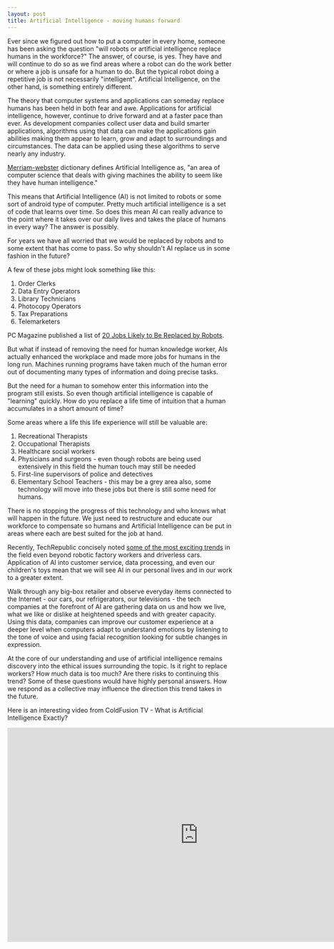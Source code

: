 ```yaml
---
layout: post
title: Artificial Intelligence - moving humans forward
---
```


Ever since we figured out how to put a computer in every home, someone has been asking the question "will robots or artificial intelligence replace humans in the workforce?" The answer, of course, is yes. They have and will continue to do so as we find areas where a robot can do the work better or where a job is unsafe for a human to do. But the typical robot doing a repetitive job is not necessarily "intelligent". Artificial Intelligence, on the other hand, is something entirely different.

The theory that computer systems and applications can someday replace humans has been held in both fear and awe. Applications for artificial intelligence, however, continue to drive forward and at a faster pace than ever. As development companies collect user data and build smarter applications, algorithms using that data can make the applications gain abilities making them appear to learn, grow and adapt to surroundings and circumstances. The data can be applied using these algorithms to serve nearly any industry. 

<a href="http://www.merriam-webster.com/dictionary/artificial%20intelligence">Merriam-webster</a> dictionary defines Artificial Intelligence as, "an area of computer science that deals with giving machines the ability to seem like they have human intelligence."

This means that Artificial Intelligence (AI) is not limited to robots or some sort of android type of computer. Pretty much artificial intelligence is a set of code that learns over time. So does this mean AI can really advance to the point where it takes over our daily lives and takes the place of humans in every way? The answer is possibly.

For years we have all worried that we would be replaced by robots and to some extent that has come to pass. So why shouldn't AI replace us in some fashion in the future?

A few of these jobs might look something like this:

1. Order Clerks
1. Data Entry Operators
1. Library Technicians
1. Photocopy Operators
1. Tax Preparations
1. Telemarketers

PC Magazine published a list of <a href="http://www.pcmag.com/article2/0,2817,2459986,00.asp">20 Jobs Likely to Be Replaced by Robots</a>.

But what if instead of removing the need for human knowledge worker, AIs actually enhanced the workplace and made more jobs for humans in the long run. Machines running programs have taken much of the human error out of documenting many types of information and doing precise tasks.

But the need for a human to somehow enter this information into the program still exists. So even though artificial intelligence is capable of "learning" quickly. How do you replace a life time of intuition that a human accumulates in a short amount of time?

Some areas where a life this life experience will still be valuable are:

1. Recreational Therapists
1. Occupational Therapists
1. Healthcare social workers
1. Physicians and surgeons - even though robots are being used extensively in this field the human touch may still be needed
1. First-line supervisors of police and detectives
1. Elementary School Teachers - this may be a grey area also, some technology will move into these jobs but there is still some need for humans.

There is no stopping the progress of this technology and who knows what will happen in the future. We just need to restructure and educate our workforce to compensate so humans and Artificial Intelligence can be put in areas where each are best suited for the job at hand.

Recently, TechRepublic concisely noted <a href="http://www.techrepublic.com/article/7-trends-for-artificial-intelligence-in-2016-like-2015-on-steroids/">some of the most exciting trends</a> in the field even beyond robotic factory workers and driverless cars. Application of AI into customer service, data processing, and even our children's toys mean that we will see AI in our personal lives and in our work to a greater extent. 

Walk through any big-box retailer and observe everyday items connected to the Internet - our cars, our refrigerators, our televisions - the tech companies at the forefront of AI are gathering data on us and how we live, what we like or dislike at heightened speeds and with greater capacity. Using this data, companies can improve our customer experience at a deeper level when computers adapt to understand emotions by listening to the tone of voice and using facial recognition looking for subtle changes in expression.

At the core of our understanding and use of artificial intelligence remains discovery into the ethical issues surrounding the topic. Is it right to replace workers? How much data is too much? Are there risks to continuing this trend? Some of these questions would have highly personal answers. How we respond as a collective may influence the direction this trend takes in the future.

Here is an interesting video from ColdFusion TV - What is Artificial Intelligence Exactly?

<iframe width="853" height="480" src="https://www.youtube.com/embed/kWmX3pd1f10" frameborder="0" allowfullscreen></iframe>
